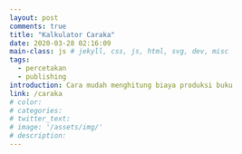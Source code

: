 ```yaml
---
layout: post
comments: true
title: "Kalkulator Caraka"
date: 2020-03-28 02:16:09
main-class: js # jekyll, css, js, html, svg, dev, misc
tags:
  - percetakan
  - publishing
introduction: Cara mudah menghitung biaya produksi buku
link: /caraka
# color:
# categories:
# twitter_text:
# image: '/assets/img/'
# description:
---
```

